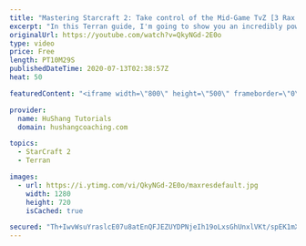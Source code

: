 ```yaml
---
title: "Mastering Starcraft 2: Take control of the Mid-Game TvZ [3 Rax Transition Guide] [Terran]"
excerpt: "In this Terran guide, I'm going to show you an incredibly powerful timing attack to show Zergs who's the real nerd in town. Let's get to it!   #terran #Starcraft #Guide #sc2 #starcraft2  Coaching -------------------------------------------------------------------------- Website: https://www.hushangcoaching.com"
originalUrl: https://youtube.com/watch?v=QkyNGd-2E0o
type: video
price: Free
length: PT10M29S
publishedDateTime: 2020-07-13T02:38:57Z
heat: 50

featuredContent: "<iframe width=\"800\" height=\"500\" frameborder=\"0\" src=\"https://www.youtube.com/embed/QkyNGd-2E0o\" allow=\"accelerometer; autoplay; encrypted-media; gyroscope; picture-in-picture\" allowfullscreen></iframe>"

provider:
  name: HuShang Tutorials
  domain: hushangcoaching.com

topics:
  - StarCraft 2
  - Terran

images:
  - url: https://i.ytimg.com/vi/QkyNGd-2E0o/maxresdefault.jpg
    width: 1280
    height: 720
    isCached: true

secured: "Th+IwvWsuYraslcE07u8atEnQFJEZUYDPNjeIh19oLxsGhUnxlVKt/spEK1mXVFv1nv+PAf5aJUBNLX7nFaAFxZQVK7HRkoH5iAf9f1RruYF1UNkbik4+2HsxBxwgCzj3T/QVrE2w7Tj9oKWDEUDJ30pxbj2SdYuhUqQEasDZ4hTeutuedmeU/Pr4bS2Nqk2ypDdXbSRjpWO/0mWYwrs49ffwhu4yzFlKy7iTvJXM7t8hn55ywlaDpnqyXPKYE+n95SJZ0pQ9OGg0gpzjGDqDN7uuRKt4roy3xIY5ZVWT1+A+nzS6lbZ7eZ7C9+0wQQSOiJb2QfLnk3oBsiwLL+cL9pEDwqBrvvlBeRd/2z583UL3Mxqg4sSU5uMMtnFeCIN0fzjEooM/49aqJoDXzlYOr+r/92oNaxbATngsgvjFQ0=;y/uxepumwPgAZkpdZzaq7w=="
---
```


